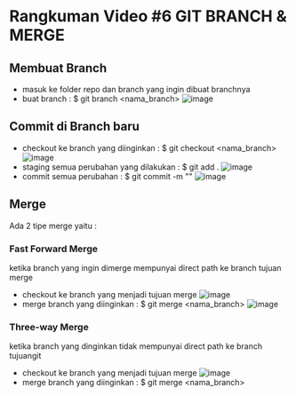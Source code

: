 # Rangkuman Video #6 GIT BRANCH & MERGE

## Membuat Branch
- masuk ke folder repo dan branch yang ingin dibuat branchnya
- buat branch : $ git branch <nama_branch>
  ![image](https://user-images.githubusercontent.com/95738230/153651506-4a143e1f-8c34-459b-8547-ff92b020057b.png)

## Commit di Branch baru
- checkout ke branch yang diinginkan : $ git checkout <nama_branch>
  ![image](https://user-images.githubusercontent.com/95738230/153654158-dd89b0d8-3767-4bb9-9b0f-f3d420abe1f2.png)
- staging semua perubahan yang dilakukan : $ git add .
 ![image](https://user-images.githubusercontent.com/95738230/153655184-e882cc09-25e4-4020-a9df-7aeddacc6e7f.png)
- commit semua perubahan : $ git commit -m ""
  ![image](https://user-images.githubusercontent.com/95738230/153653920-cd558218-611d-438a-a59a-a7fc36ce58fa.png)

## Merge
Ada 2 tipe merge yaitu :

### Fast Forward Merge
ketika branch yang ingin dimerge mempunyai direct path ke branch tujuan merge
- checkout ke branch yang menjadi tujuan merge
  ![image](https://user-images.githubusercontent.com/95738230/153656170-1a48f1ea-be65-48e3-9ba5-f57a53973997.png)
- merge branch yang diinginkan : $ git merge <nama_branch>
  ![image](https://user-images.githubusercontent.com/95738230/153656649-21deb5c9-1d3a-41af-8c7a-0942b83174ae.png)

### Three-way Merge
ketika branch yang dinginkan tidak mempunyai direct path ke branch tujuangit 
- checkout ke branch yang menjadi tujuan merge
  ![image](https://user-images.githubusercontent.com/95738230/153658895-23276eae-5bf1-4750-973b-6778f46e19c7.png)
- merge branch yang diinginkan : $ git merge <nama_branch>
  
